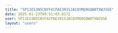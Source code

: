```yaml
---
title: "SP11ES3N5CNYF4CPAE391SJACQYMQ9GQW0TXWJVGE"
date: 2025-01-23T08:51:03.617Z
user: SP11ES3N5CNYF4CPAE391SJACQYMQ9GQW0TXWJVGE
layout: "users"
---
```

    